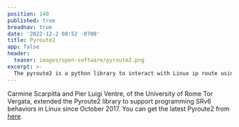 ```yaml
---
position: 140
published: true
breadnav: true
date: '2022-12-2 08:52 -0700'
title: Pyroute2
app: false
header:
  teaser: images/open-software/pyroute2.png
excerpt: >-
  The pyroute2 is a python library to interact with Linux ip route using netlink socket.
---
```


Carmine Scarpitta and Pier Luigi Ventre, of the University of Rome Tor Vergata, extended the Pyroute2 library to support programming SRv6 behaviors in Linux since October 2017. You can get the latest Pyroute2 from [here](https://github.com/svinota/pyroute2).
